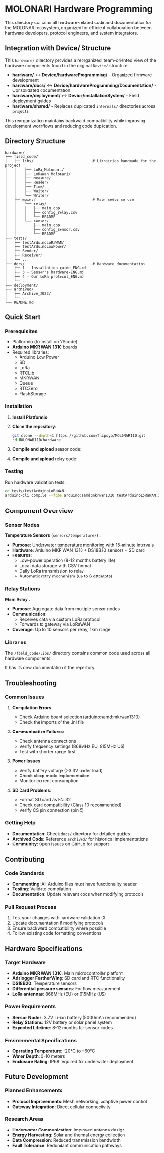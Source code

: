# MOLONARI Hardware Programming

This directory contains all hardware-related code and documentation for the MOLONARI ecosystem, organized for efficient collaboration between hardware developers, protocol engineers, and system integrators.

## Integration with Device/ Structure

This `hardware/` directory provides a reorganized, team-oriented view of the hardware components found in the original `Device/` structure:

- **hardware/** ↔ **Device/hardwareProgramming/** - Organized firmware development  
- **hardware/docs/** ↔ **Device/hardwareProgramming/Documentation/** - Consolidated documentation
- **hardware/deployment/** ↔ **Device/installationSystem/** - Field deployment guides
- **hardware/shared/** - Replaces duplicated `internals/` directories across projects

This reorganization maintains backward compatibility while improving development workflows and reducing code duplication.

## Directory Structure

```
hardware/
├── field_code/ 
│   ├── libs/                           # Librairies handmade for the project
│   │    ├── LoRa_Molonari/
│   │    ├── LoRaWan_Molonari/
│   │    ├── Measure/
│   │    ├── Reader/
│   │    ├── Time/
│   │    ├── Waiter/
│   │    └── Writer/
│   ├── mains/                          # Main codes we use    
│   │    └── relay/
│   │    │   ├── main.cpp
│   │    │   ├── config_relay.csv
│   │    │   └── README
│   │    └── sensor/
│   │        ├── main.cpp
│   │        ├── config_sensor.csv
│   │        └── README
├── tests/
│   ├── testArduinoLoRaWAN/  
│   ├── testArduinoLowPower/ 
│   ├── Sender/
│   ├── Receiver/
│   └── ...                  
├── docs/                               # Hardware documentation
│   ├── 1 - Installation guide_ENG.md
│   ├── 3 - Sensor's hardware-ENG.md
│   ├── 4 - Our LoRa protocol_ENG.md
│   └── ...
├── deployment/         
├── archived/               
│   ├── Archive_2022/
│   └── ...
└── README.md
```

## Quick Start

### Prerequisites

- Platformio (to install on VScode)
- **Arduino MKR WAN 1310** boards
- Required libraries:
  - Arduino Low Power
  - SD
  - LoRa
  - RTCLib
  - MKRWAN
  - Queue
  - RTCZero
  - FlashStorage


### Installation

1. **Install Platformio**
2. **Clone the repository**:
   ```bash
   git clone --depth=1 https://github.com/flipoyo/MOLONARI1D.git
   cd MOLONARI1D/hardware
   ```

3. **Compile and upload** sensor code:

4. **Compile and upload** relay code:



### Testing

Run hardware validation tests:
```bash
cd tests/testArduinoLoRaWAN
arduino-cli compile --fqbn arduino:samd:mkrwan1310 testArduinoLoRaWAN.ino
```

## Component Overview

### Sensor Nodes

**Temperature Sensors** (`sensors/temperature/`) :
- **Purpose**: Underwater temperature monitoring with 15-minute intervals
- **Hardware**: Arduino MKR WAN 1310 + DS18B20 sensors + SD card
- **Features**: 
  - Low-power operation (8-12 months battery life)
  - Local data storage with CSV format
  - Daily LoRa transmission to relay
  - Automatic retry mechanism (up to 6 attempts)


### Relay Stations

**Main Relay** :
- **Purpose**: Aggregate data from multiple sensor nodes
- **Communication**: 
  - Receives data via custom LoRa protocol
  - Forwards to gateway via LoRaWAN
- **Coverage**: Up to 10 sensors per relay, 1km range

### Libraries

The `/field_code/libs/` directory contains common code used across all hardware components.

It has its onw documentation it the repertory.


## Troubleshooting

### Common Issues

1. **Compilation Errors**:
   - Check Arduino board selection (arduino:samd:mkrwan1310)
   - Check the imports of the .ini file

2. **Communication Failures**:
   - Check antenna connections
   - Verify frequency settings (868MHz EU, 915MHz US)
   - Test with shorter range first

3. **Power Issues**:
   - Verify battery voltage (>3.3V under load)
   - Check sleep mode implementation
   - Monitor current consumption

4. **SD Card Problems**:
   - Format SD card as FAT32
   - Check card compatibility (Class 10 recommended)
   - Verify CS pin connection (pin 5)

### Getting Help

- **Documentation**: Check `docs/` directory for detailed guides
- **Archived Code**: Reference `archived/` for historical implementations
- **Community**: Open issues on GitHub for support

## Contributing

### Code Standards

- **Commenting**: All Arduino files must have functionality header
- **Testing**: Validate compilation
- **Documentation**: Update relevant docs when modifying protocols

### Pull Request Process

1. Test your changes with hardware validation CI
2. Update documentation if modifying protocols
3. Ensure backward compatibility where possible
4. Follow existing code formatting conventions

## Hardware Specifications

### Target Hardware

- **Arduino MKR WAN 1310**: Main microcontroller platform
- **Adalogger FeatherWing**: SD card and RTC functionality
- **DS18B20**: Temperature sensors
- **Differential pressure sensors**: For flow measurement
- **LoRa antennas**: 868MHz (EU) or 915MHz (US)

### Power Requirements

- **Sensor Nodes**: 3.7V Li-ion battery (5000mAh recommended)
- **Relay Stations**: 12V battery or solar panel system
- **Expected Lifetime**: 8-12 months for sensor nodes

### Environmental Specifications

- **Operating Temperature**: -20°C to +60°C
- **Water Depth**: 0-10 meters
- **Enclosure Rating**: IP68 required for underwater deployment

## Future Development

### Planned Enhancements

- **Protocol Improvements**: Mesh networking, adaptive power control
- **Gateway Integration**: Direct cellular connectivity

### Research Areas

- **Underwater Communication**: Improved antenna design
- **Energy Harvesting**: Solar and thermal energy collection
- **Data Compression**: Reduced transmission bandwidth
- **Fault Tolerance**: Redundant communication pathways